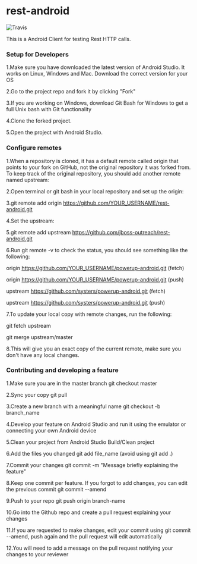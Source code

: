 # rest-android

![Travis](https://api.travis-ci.org/jboss-outreach/rest-android.svg)

This is a Android Client for testing Rest HTTP calls.

### Setup for Developers

1.Make sure you have downloaded the latest version of Android Studio. It works
on Linux, Windows and Mac. Download the correct version for your OS

2.Go to the project repo and fork it by clicking "Fork"

3.If you are working on Windows, download Git Bash for Windows to get a full
Unix bash with Git functionality

4.Clone the forked project.

5.Open the project with Android Studio.

### Configure remotes

1.When a repository is cloned, it has a default remote called origin that points
to your fork on GitHub, not the original repository it was forked from. To keep
track of the original repository, you should add another remote named upstream:

2.Open terminal or git bash in your local repository and set up the origin:

3.git remote add origin https://github.com/YOUR_USERNAME/rest-android.git

4.Set the upstream:

5.git remote add upstream https://github.com/jboss-outreach/rest-android.git

6.Run git remote -v to check the status, you should see something like the
following:

origin https://github.com/YOUR_USERNAME/powerup-android.git (fetch)

origin https://github.com/YOUR_USERNAME/powerup-android.git (push)

upstream https://github.com/systers/powerup-android.git (fetch)

upstream https://github.com/systers/powerup-android.git (push)

7.To update your local copy with remote changes, run the following:

git fetch upstream

git merge upstream/master

8.This will give you an exact copy of the current remote, make sure you don't
have any local changes.

### Contributing and developing a feature

1.Make sure you are in the master branch git checkout master

2.Sync your copy git pull

3.Create a new branch with a meaningful name git checkout -b branch_name

4.Develop your feature on Android Studio and run it using the emulator or
connecting your own Android device

5.Clean your project from Android Studio Build/Clean project

6.Add the files you changed git add file_name (avoid using git add .)

7.Commit your changes git commit -m "Message briefly explaining the feature"

8.Keep one commit per feature. If you forgot to add changes, you can edit the
previous commit git commit --amend

9.Push to your repo git push origin branch-name

10.Go into the Github repo and create a pull request explaining your changes

11.If you are requested to make changes, edit your commit using git commit
--amend, push again and the pull request will edit automatically

12.You will need to add a message on the pull request notifying your changes to
your reviewer
